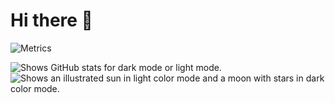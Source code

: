 # Hi there 👋

![Metrics](https://metrics.lecoq.io/redlinejoes?template=classic&base=header%2C%20activity%2C%20community%2C%20repositories%2C%20metadata&base.indepth=false&base.hireable=false&base.skip=false&config.timezone=America%2FNew_York)

<picture>
<source media="(prefers-color-scheme: dark)" srcset="![RedLine Joe's GitHub stats](https://github-readme-stats.vercel.app/api?username=redlinejoes&show_icons=true&theme=merko&bg_color=00000000#gh-dark-mode-only)">
<img alt="Shows GitHub stats for dark mode or light mode." src="![RedLine Joe's GitHub stats](https://github-readme-stats.vercel.app/api?username=redlinejoes&show_icons=true&theme=merko#gh-light-mode-only)">
</picture>
<picture>
  <source media="(prefers-color-scheme: dark)" srcset="https://user-images.githubusercontent.com/25423296/163456776-7f95b81a-f1ed-45f7-b7ab-8fa810d529fa.png">
  <img alt="Shows an illustrated sun in light color mode and a moon with stars in dark color mode." src="https://user-images.githubusercontent.com/25423296/163456779-a8556205-d0a5-45e2-ac17-42d089e3c3f8.png">
</picture>
